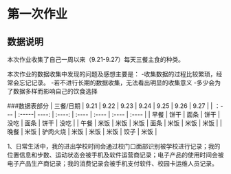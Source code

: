 # 第一次作业

## 数据说明

本次作业收集了自己一周以来（9.21-9.27）每天三餐主食的种类。

本次作业的数据收集中发现的问题及感想主要是：
-收集数据的过程比较繁琐，经常会忘记记录。
-若不进行长期的数据收集，无法看出明显的收集意义
-多少会为了数据多样而影响自己的饮食选择



###数据表部分
| 三餐/日期 | 9.21 | 9.22 | 9.23 | 9.24 | 9.25 | 9.26 | 9.27 |
| ：--- | :-----| ----: | :----: | :---- | :---- | :---- | :---- | 
| 早餐  | 饼干 | 面条 | 饼干 | 没吃 | 面条 | 饼干 | 没吃 |
| 午餐  | 米饭 | 米饭 | 米饭 | 面条 | 米饭 | 米饭 | 米饭 |
| 晚餐  | 米饭 | 驴肉火烧 | 米饭 | 米饭 | 米饭 | 饺子 | 米饭 |

1、日常生活中，我的进出学校时间会通过校门口面部识别被学校进行记录；我的位置信息和步数、运动状态会被手机及软件运营商记录；电子产品的使用时间会被电子产品生产商记录；我的消费记录会被手机支付软件、校园卡运维人员记录。
